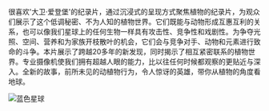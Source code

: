 <!--##
{
        "description": "很喜欢'大卫·爱登堡'的纪录片，通过沉浸式的呈现方式聚焦植物的纪录片，为观众们展示了这个低调秘密、不为人知的植物世界。它们既能与动物形成互惠互利的关系，也可以像我们星球上的任何生物一样具有攻击性、竞争性和戏剧性。为争夺光照、空间、营养和为家族开枝散叶的机会，它们会与竞争对手、动物和元素进行致命的斗争。本片展示了跨越20多年的新发现，同时揭示了相互紧密联系的植物世界。专业摄像机使我们拥有超越人眼的能力，比以往任何时候都观察的更贴近与深入。全新的故事，前所未见的动植物行为，令人惊讶的英雄，带你从植物的角度看地球。",
        "tag": [
            "纪录片",
            "地球"
        ],
        "img":"https://picserver.duoyu.link/picfile/image/202306/06-1686065660274.png",
        "dateYY": "2023",
        "dateMM": "1",
        "dateDD": "*",
        "top": true,
        "signal":""
    }
 ##-->

很喜欢'大卫·爱登堡'的纪录片，通过沉浸式的呈现方式聚焦植物的纪录片，为观众们展示了这个低调秘密、不为人知的植物世界。它们既能与动物形成互惠互利的关系，也可以像我们星球上的任何生物一样具有攻击性、竞争性和戏剧性。为争夺光照、空间、营养和为家族开枝散叶的机会，它们会与竞争对手、动物和元素进行致命的斗争。本片展示了跨越20多年的新发现，同时揭示了相互紧密联系的植物世界。专业摄像机使我们拥有超越人眼的能力，比以往任何时候都观察的更贴近与深入。全新的故事，前所未见的动植物行为，令人惊讶的英雄，带你从植物的角度看地球。

<p class="notesbookimg">
 <img src="https://picserver.duoyu.link/picfile/image/202306/06-1686065660274.png" alt="蓝色星球" />
</p>